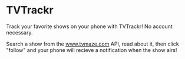 # TVTrackr
Track your favorite shows on your phone with TVTrackr! No account necessary.

Search a show from the www.tvmaze.com API, read about it, then click "follow" and your phone will recieve a notification when the show airs!
